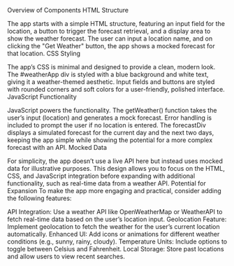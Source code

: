 






Overview of Components
HTML Structure

The app starts with a simple HTML structure, featuring an input field for the location, a button to trigger the forecast retrieval, and a display area to show the weather forecast.
The user can input a location name, and on clicking the "Get Weather" button, the app shows a mocked forecast for that location.
CSS Styling

The app’s CSS is minimal and designed to provide a clean, modern look.
The #weatherApp div is styled with a blue background and white text, giving it a weather-themed aesthetic.
Input fields and buttons are styled with rounded corners and soft colors for a user-friendly, polished interface.
JavaScript Functionality

JavaScript powers the functionality. The getWeather() function takes the user’s input (location) and generates a mock forecast.
Error handling is included to prompt the user if no location is entered.
The forecastDiv displays a simulated forecast for the current day and the next two days, keeping the app simple while showing the potential for a more complex forecast with an API.
Mocked Data

For simplicity, the app doesn’t use a live API here but instead uses mocked data for illustrative purposes.
This design allows you to focus on the HTML, CSS, and JavaScript integration before expanding with additional functionality, such as real-time data from a weather API.
Potential for Expansion
To make the app more engaging and practical, consider adding the following features:

API Integration: Use a weather API like OpenWeatherMap or WeatherAPI to fetch real-time data based on the user’s location input.
Geolocation Feature: Implement geolocation to fetch the weather for the user’s current location automatically.
Enhanced UI: Add icons or animations for different weather conditions (e.g., sunny, rainy, cloudy).
Temperature Units: Include options to toggle between Celsius and Fahrenheit.
Local Storage: Store past locations and allow users to view recent searches.





